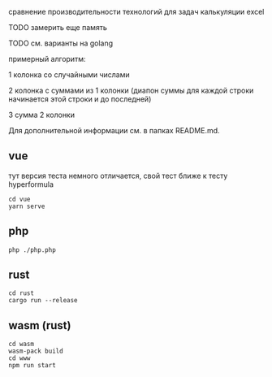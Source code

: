 сравнение производительности технологий для задач калькуляции excel

TODO замерить еще память

TODO см. варианты на golang

примерный алгоритм:

1 колонка со случайными числами

2 колонка с суммами из 1 колонки (диапон суммы для каждой строки начинается этой строки и до последней)

3 сумма 2 колонки

Для дополнительной информации см. в папках README.md.

vue
---

тут версия теста немного отличается, свой тест ближе к тесту hyperformula

```
cd vue
yarn serve
```

php
---

```
php ./php.php
```

rust
---

```
cd rust
cargo run --release
```

wasm (rust)
-----------

```
cd wasm
wasm-pack build
cd www
npm run start
```
